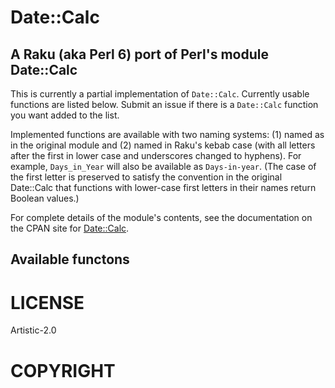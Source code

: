 # Date::Calc

## A Raku (aka Perl 6) port of Perl's module Date::Calc

This is currently a partial implementation of `Date::Calc`. Currently usable
functions are listed below.  Submit an issue if there is a `Date::Calc`
function you want added to the list.  

Implemented functions are available with two naming systems:
(1) named as in the original module and (2) named in Raku's kebab case (with
all letters after the first in lower case and underscores changed to hyphens). For
example, `Days_in_Year` will also be available as `Days-in-year`.
(The case of the first letter is preserved to satisfy the convention
in the original Date::Calc that functions with lower-case first letters
in their names return Boolean values.)

For complete details of the module's contents, see the documentation
on the CPAN site for
[Date::Calc](https://metacpan.org/pod/distribution/Date-Calc/lib/Date/Calc.pod).

## Available functons

# LICENSE

Artistic-2.0

# COPYRIGHT
